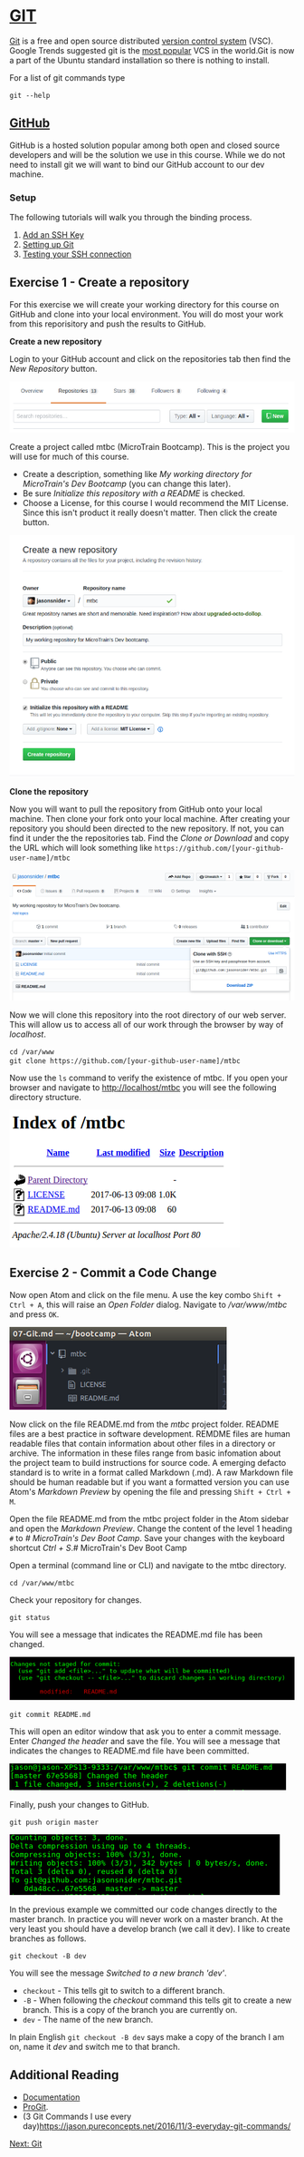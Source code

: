# [GIT](https://git-scm.com/)

[Git](https://git-scm.com/) is a free and open source distributed [version control system](https://en.wikipedia.org/wiki/Version_control) (VSC). Google Trends suggested git is the [most popular](https://www.google.com/trends/explore?date=all&q=%2Fm%2F05vqwg,%2Fm%2F012ct9,%2Fm%2F08441_,%2Fm%2F08w6d6,%2Fm%2F09d6g&hl=en-US) VCS in the world.Git is now a part of the Ubuntu standard installation so there is nothing to install.

For a list of git commands type

````
git --help
````

## [GitHub](https://github.com)
GitHub is a hosted solution popular among both open and closed source developers and will be the solution we use in this course. While we do not need to install git we will want to bind our GitHub account to our dev machine.

### Setup
The following tutorials will walk you through the binding process.
1. [Add an SSH Key](https://help.github.com/articles/adding-a-new-ssh-key-to-your-github-account/)
1. [Setting up Git](http://help.github.com/linux-set-up-git/)
1. [Testing your SSH connection](https://help.github.com/articles/testing-your-ssh-connection/)


## Exercise 1 - Create a repository

For this exercise we will create your working directory for this course on GitHub and clone into your local environment. You will do most your work from this reporisitory and push the results to GitHub.

__Create a new repository__

Login to your GitHub account and click on the repositories tab then find the _New Repository_ button.

![Find the New Repo Button](/img/git/repo_btn.png)

Create a project called mtbc (MicroTrain Bootcamp). This is the project you will use for much of this course.

* Create a description, something like _My working directory for MicroTrain's Dev Bootcamp_ (you can change this later).  
* Be sure _Initialize this repository with a README_ is checked.
* Choose a License, for this course I would recommend the MIT License. Since this isn't product it really doesn't matter. Then click the create button.

![Create a New Repo](/img/git/new_repo.png)

__Clone the repository__

Now you will want to pull the repository from GitHub onto your local machine.
Then clone your fork onto your local machine. After creating your repository you should been directed to the new repository. If not, you can find it under the the repositories tab. Find the _Clone or Download_ and copy the URL which will look something like ````https://github.com/[your-github-user-name]/mtbc````

![Clone](/img/git/clone.png)

Now we will clone this repository into the root directory of our web server. This will allow us to access all of our work through the browser by way of _localhost_.

````
cd /var/www
git clone https://github.com/[your-github-user-name]/mtbc
````

Now use the ````ls```` command to verify the existence of mtbc. If you open your browser and navigate to [http://localhost/mtbc](http://localhost/mtbc) you will see the following directory structure.

![Index](/img/git/base_index.png)


## Exercise 2 - Commit a Code Change
Now open Atom and click on the file menu. A use the key combo ````Shift + Ctrl + A````, this will raise an _Open Folder_ dialog. Navigate to _/var/www/mtbc_ and press ````OK````.

![Create a New Project](/img/git/new_project.png)

Now click on the file README.md from the _mtbc_ project folder. README files are a best practice in software development. REMDME files are human readable files that contain information about other files in a directory or archive. The information in these files range from basic infomation about the project team to build instructions for source code. A emerging defacto standard is to write in a format called Markdown (.md). A raw Markdown file should be human readable but if you want a formatted version you can use Atom's _Markdown Preview_ by opening the file and pressing ````Shift + Ctrl + M````.

Open the file README.md from the mtbc project folder in the Atom sidebar and open the _Markdown Preview_. Change the content of the level 1 heading ````#```` to _# MicroTrain's Dev Boot Camp_. Save your changes with the keyboard shortcut _Ctrl + S_.# MicroTrain's Dev Boot Camp

Open a terminal (command line or CLI) and navigate to the mtbc directory.

````
cd /var/www/mtbc
````

Check your repository for changes.

````
git status
````
You will see a message that indicates the README.md file has been changed.

![Modified](/img/git/status.png)

````
git commit README.md
````

This will open an editor window that ask you to enter a commit message. Enter _Changed the header_ and save the file. You will see a message that indicates the changes to README.md file have been committed.

![Modified](/img/git/commit.png)

Finally, push your changes to GitHub.

````
git push origin master
````

![Modified](/img/git/push.png)

In the previous example we committed our code changes directly to the master branch. In practice you will never work on a master branch. At the very least you should have a develop branch (we call it dev). I like to create branches as follows.

````
git checkout -B dev
````

You will see the message _Switched to a new branch 'dev'_.

* ````checkout```` - This tells git to switch to a different branch.
* ````-B```` - When following the _checkout_ command this tells git to create a new branch. This is a copy of the branch you are currently on.
* ````dev```` - The name of the new branch.

In plain English ````git checkout -B dev```` says make a copy of the branch I am on, name it _dev_ and switch me to that branch.



## Additional Reading
* [Documentation](https://git-scm.com/book/en/v2)
* [ProGit](https://git-scm.com/book/en/v2).
* (3 Git Commands I use every day)https://jason.pureconcepts.net/2016/11/3-everyday-git-commands/

[Next: Git](08-Git.md)
